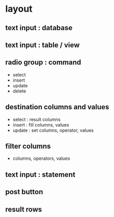 # layout
## text input : database
## text input : table / view 
## radio group : command
* select
* insert
* update
* delete
## destination columns and values
* select : result columns
* insert : fill columns, values
* update : set columns, operator, values
## filter columns
* columns, operators, values
## text input : statement
## post button
## result rows
